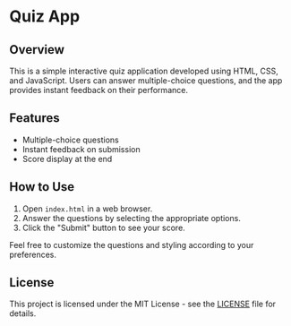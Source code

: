 # Quiz App

## Overview
This is a simple interactive quiz application developed using HTML, CSS, and JavaScript. Users can answer multiple-choice questions, and the app provides instant feedback on their performance.

## Features
- Multiple-choice questions
- Instant feedback on submission
- Score display at the end

## How to Use
1. Open `index.html` in a web browser.
2. Answer the questions by selecting the appropriate options.
3. Click the "Submit" button to see your score.

Feel free to customize the questions and styling according to your preferences.

## License
This project is licensed under the MIT License - see the [LICENSE](LICENSE) file for details.
